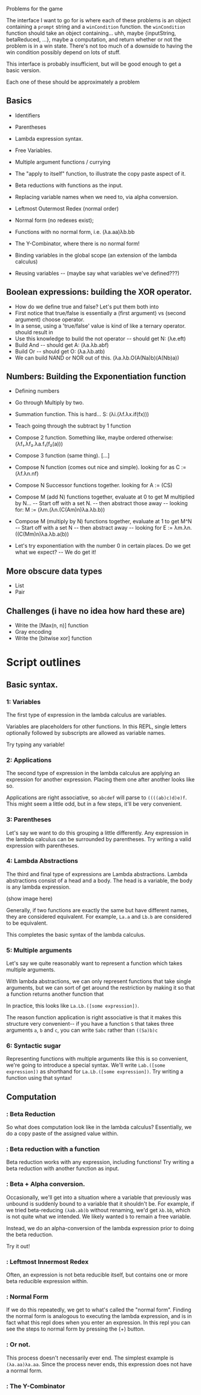 Problems for the game

The interface I want to go for is where each of these problems is an object containing a `prompt` string and a `winCondition` function. the `winCondition` function should take an object containing... uhh, maybe {inputString, betaReduced, ...}, maybe a computation, and return whether or not the problem is in a win state. There's not too much of a downside to having the win condition possibly depend on lots of stuff.

This interface is probably insufficient, but will be good enough to get a basic version.

Each one of these should be approximately a problem

## Basics
- Identifiers
- Parentheses
- Lambda expression syntax.
- Free Variables.
- Multiple argument functions / currying
- The "apply to itself" function, to illustrate the copy paste aspect of it.
- Beta reductions with functions as the input.
- Replacing variable names when we need to, via alpha conversion.
- Leftmost Outermost Redex (normal order)
- Normal form (no redexes exist);
- Functions with no normal form, i.e. (λa.aa)λb.bb
- The Y-Combinator, where there is no normal form!

- Binding variables in the global scope (an extension of the lambda calculus)
- Reusing variables
-- (maybe say what variables we've defined???)

## Boolean expressions: building the XOR operator.
- How do we define true and false? Let's put them both into
- First notice that true/false is essentially a (first argument) vs (second argument) choose operator.
- In a sense, using a 'true/false' value is kind of like a ternary operator. should result in
- Use this knowledge to build the not operator -- should get N: (λe.eft)
- Build And -- should get A: (λa.λb.abf)
- Build Or -- should get O: (λa.λb.atb)
- We can build NAND or NOR out of this. (λa.λb.O(A(Na)b)(A(Nb)a))

## Numbers: Building the Exponentiation function
- Defining numbers
- Go through Multiply by two.
- Summation function. This is hard... S: (λi.(λf.λx.if(fx)))
- Teach going through the subtract by 1 function

- Compose 2 function. Something like, maybe ordered otherwise: (λf₁.λf₂.λa.f₁(f₂(a)))
- Compose 3 function (same thing).
[...]
- Compose N function (comes out nice and simple). looking for as C := (λf.λn.nf)
- Compose N Successor functions together. looking for A := (CS)
- Compose M (add N) functions together, evaluate at 0 to get M multiplied by N...
-- Start off with a set N.
-- then abstract those away
-- looking for: M := (λm.(λn.(C(Am)n)λa.λb.b))

- Compose M (multiply by N) functions together, evaluate at 1 to get M^N
-- Start off with a set N
-- then abstract away
-- looking for E := λm.λn.((C(Mm)n)λa.λb.a(b))

- Let's try exponentiation with the number 0 in certain places. Do we get what we expect?
-- We do get it!

## More obscure data types
- List
- Pair


## Challenges (i have no idea how hard these are)
- Write the [Max(n, n)] function
- Gray encoding
- Write the [bitwise xor] function

# Script outlines

## Basic syntax.

### 1: Variables

The first type of expression in the lambda calculus are variables.

Variables are placeholders for other functions. In this REPL, single letters optionally followed by subscripts are allowed as variable names.

Try typing any variable!

### 2: Applications

The second type of expression in the lambda calculus are applying an expression for another expression. Placing them one after another looks like so.

Applications are right associative, so `abcdef` will parse to `((((ab)c)d)e)f`. This might seem a little odd, but in a few steps, it'll be very convenient.

### 3: Parentheses

Let's say we want to do this grouping a little differently. Any expression in the lambda calculus can be surrounded by parentheses. Try writing a valid expression with parentheses.

### 4: Lambda Abstractions

The third and final type of expressions are Lambda abstractions. Lambda abstractions consist of a head and a body. The head is a variable, the body is any lambda expression.

(show image here)

Generally, if two functions are exactly the same but have different names, they are considered equivalent. For example, `La.a` and `Lb.b` are considered to be equivalent.

This completes the basic syntax of the lambda calculus.

### 5: Multiple arguments

Let's say we quite reasonably want to represent a function which takes multiple arguments.

With lambda abstractions, we can only represent functions that take single arguments, but we can sort of get around the restriction by making it so that a function returns another function that

In practice, this looks like `La.Lb.([some expression])`.

The reason function application is right associative is that it makes this structure very convenient-- if you have a function `S` that takes three arguments `a`, `b` and `c`, you can write `Sabc` rather than `((Sa)b)c`

### 6: Syntactic sugar

Representing functions with multiple arguments like this is so convenient, we're going to introduce a special syntax. We'll write `Lab.([some expression])` as shorthand for `La.Lb.([some expression])`. Try writing a function using that syntax!

## Computation

### : Beta Reduction

So what does computation look like in the lambda calculus? Essentially, we do a copy paste of the assigned value within.

### : Beta reduction with a function

Beta reduction works with any expression, including functions! Try writing a beta reduction with another function as input.

### : Beta + Alpha conversion.
Occasionally, we'll get into a situation where a variable that previously was unbound is suddenly bound to a variable that it shouldn't be. For example, if we tried beta-reducing `(λab.ab)b` without renaming, we'd get `λb.bb`, which is  not quite what we intended. We likely wanted `b` to remain a free variable.

Instead, we do an alpha-conversion of the lambda expression prior to doing the beta reduction.

Try it out!

### : Leftmost Innermost Redex

Often, an expression is not beta reducible itself, but contains one or more beta reducible expression within.

### : Normal Form

If we do this repeatedly, we get to what's called the "normal form". Finding the normal form is analogous to executing the lambda expression, and is in fact what this repl does when you enter an expression. In this repl you can see the steps to normal form by pressing the (+) button.

### : Or not.

This process doesn't necessarily ever end. The simplest example is `(λa.aa)λa.aa`. Since the process never ends, this expression does not have a normal form.

### : The Y-Combinator
